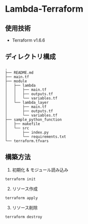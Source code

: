 # Lambda-Terraform

## 使用技術
- Terraform v1.6.6

## ディレクトリ構成
```
.
├── README.md
├── main.tf
├── module
│   ├── lambda
│   │   ├── main.tf
│   │   ├── outputs.tf
│   │   └── variables.tf
│   └── lambda_layer
│       ├── main.tf
│       ├── outputs.tf
│       └── variables.tf
├── sample_python_function
│   ├── makefile
│   └── src
│       ├── index.py
│       └── requirements.txt
└── terraform.tfvars
```

## 構築方法
1. 初期化 & モジュール読み込み
```
terraform init
```

2. リソース作成
```
terraform apply
```

3. リソース削除
```
terraform destroy
```
